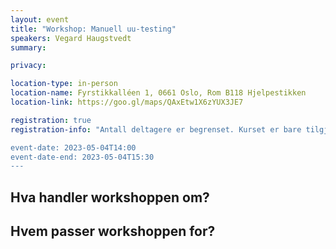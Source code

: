 ```yaml
---
layout: event
title: "Workshop: Manuell uu-testing"
speakers: Vegard Haugstvedt
summary: 

privacy: 

location-type: in-person
location-name: Fyrstikkalléen 1, 0661 Oslo, Rom B118 Hjelpestikken
location-link: https://goo.gl/maps/QAxEtw1X6zYUX3JE7

registration: true
registration-info: "Antall deltagere er begrenset. Kurset er bare tilgjengelig internt i NAV (ansatte og konsulenter).  [Meld deg på](https://forms.office.com/e/fwgypzw8B9)

event-date: 2023-05-04T14:00
event-date-end: 2023-05-04T15:30
---
```

## Hva handler workshoppen om?


## Hvem passer workshoppen for?

